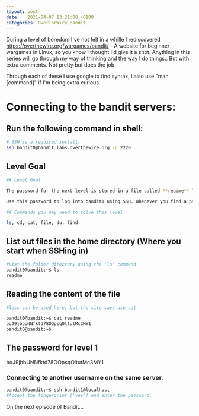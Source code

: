 ```yaml
---
layout: post
date:   2021-04-07 13:21:00 +0100
categories: OverTheWire Bandit
---
```


During a level of boredom I've not felt in a whille I rediscovered https://overthewire.org/wargames/bandit/ - A website for beginner wargames in Linux, so you know I thought I'd give it a shot. Anything in this series will go through my way of thinking and the way I do things.. But with extra comments. Not pretty but does the job.

Through each of these I use google to find syntax, I also use "man [command]" if I'm being extra curious.

# Connecting to the bandit servers:

## Run the following command in shell:

```bash
# SSH is a required install. 
ssh bandit0@bandit.labs.overthewire.org -p 2220
```

## Level Goal

```bash
## Level Goal

The password for the next level is stored in a file called **readme** located in the home directory.

Use this password to log into bandit1 using SSH. Whenever you find a password for a level, use SSH (on port 2220) to log into that level and continue the game.

## Commands you may need to solve this level

ls, cd, cat, file, du, find
```

## List out files in the home directory (Where you start when SSHing in)

```bash
#List the folder directory using the 'ls' command
bandit0@bandit:~$ ls
readme
```

## Reading the content of the file
```bash
#less can be used here, but the site says use cat

bandit0@bandit:~$ cat readme
boJ9jbbUNNfktd78OOpsqOltutMc3MY1
bandit0@bandit:~$
```

## The password for level 1
boJ9jbbUNNfktd78OOpsqOltutMc3MY1

### Connecting to another username on the same server.

```bash
bandit0@bandit:~$ ssh bandit1@localhost
#Accept the fingerprint ('yes') and enter the password.
```

On the next episode of Bandit...
